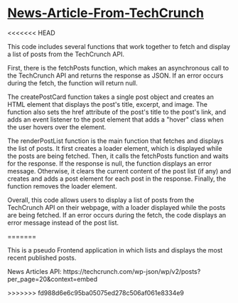# <a href="https://technewsarticle.netlify.app/">News-Article-From-TechCrunch</a>
<<<<<<< HEAD

<p>
This code includes several functions that work together to fetch and display a list of posts from the TechCrunch API.

First, there is the fetchPosts function, which makes an asynchronous call to the TechCrunch API and returns the response as JSON. If an error occurs during the fetch, the function will return null.

The createPostCard function takes a single post object and creates an HTML element that displays the post's title, excerpt, and image. The function also sets the href attribute of the post's title to the post's link, and adds an event listener to the post element that adds a "hover" class when the user hovers over the element.

The renderPostList function is the main function that fetches and displays the list of posts. It first creates a loader element, which is displayed while the posts are being fetched. Then, it calls the fetchPosts function and waits for the response. If the response is null, the function displays an error message. Otherwise, it clears the current content of the post list (if any) and creates and adds a post element for each post in the response. Finally, the function removes the loader element.

Overall, this code allows users to display a list of posts from the TechCrunch API on their webpage, with a loader displayed while the posts are being fetched. If an error occurs during the fetch, the code displays an error message instead of the post list.
</p>
=======
<p>This is a pseudo Frontend application in which lists and displays the most recent published posts.</p>
<p>News Articles API: https://techcrunch.com/wp-json/wp/v2/posts?per_page=20&context=embed</p>
>>>>>>> fd988d6e6c95ba05075ed278c506af061e8334e9
